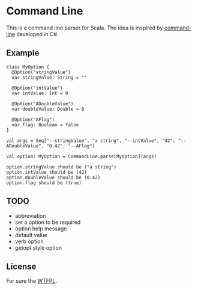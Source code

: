 # Command Line 

This is a command line parser for Scala. The idea is inspired by [command-line][commandlineurl] developed in C#.

## Example

    class MyOption {
      @Option("stringValue")
      var stringValue: String = ""

      @Option("intValue")
      var intValue: Int = 0

      @Option("ADoubleValue")
      var doubleValue: Double = 0

      @Option("AFlag")
      var flag: Boolean = false
    }

    val args = Seq["--stringValue", "a string", "--intValue", "42", "--ADoubleValue", "0.42", "--AFlag"]

    val option: MyOption = CommandLine.parse[MyOption](args)

    option.stringValue should be ("a string")
    option.intValue should be (42)
    option.doubleValue should be (0.42)
    option.flag should be (true)

## TODO

* abbreviation
* set a option to be required 
* option help message
* default value
* verb option
* getopt style option

## License

For sure the [WTFPL](http://www.wtfpl.net/about/).

[commandlineurl]: https://github.com/gsscoder/commandline
